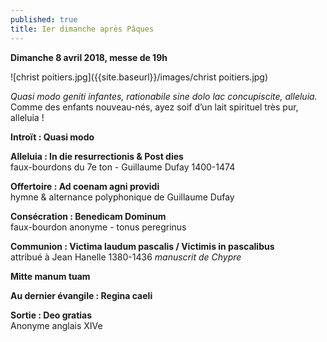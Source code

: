 ```yaml
---
published: true
title: Ier dimanche après Pâques
---
```

**Dimanche 8 avril 2018, messe de 19h**

![christ poitiers.jpg]({{site.baseurl}}/images/christ poitiers.jpg)

*Quasi modo geniti infantes, rationabile sine dolo lac concupiscite, alleluia.*  
Comme des enfants nouveau-nés, ayez soif d’un lait spirituel très pur, alleluia !

**Introït : Quasi modo**

**Alleluia : In die resurrectionis & Post dies**  
faux-bourdons du 7e ton - Guillaume Dufay 1400-1474

**Offertoire : Ad coenam agni providi**  
hymne & alternance polyphonique de Guillaume Dufay 

**Consécration : Benedicam Dominum**  
faux-bourdon anonyme - tonus peregrinus

**Communion :  Victima laudum pascalis / Victimis in pascalibus**  
attribué à Jean Hanelle 1380-1436 *manuscrit de Chypre*

**Mitte manum tuam**

**Au dernier évangile : Regina caeli** 

**Sortie : Deo gratias**  
Anonyme anglais XIVe
